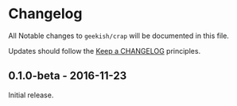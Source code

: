 # Changelog

All Notable changes to `geekish/crap` will be documented in this file.

Updates should follow the [Keep a CHANGELOG](http://keepachangelog.com/) principles.

## 0.1.0-beta - 2016-11-23

Initial release.
